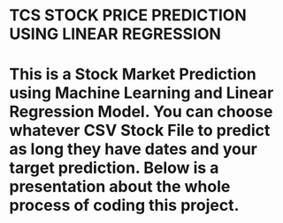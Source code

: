 # TCS STOCK PRICE PREDICTION USING LINEAR REGRESSION
# This is a Stock Market Prediction using Machine Learning and Linear Regression Model. You can choose whatever CSV Stock File to predict as long they have dates and your target prediction. Below is a presentation about the whole process of coding this project.
